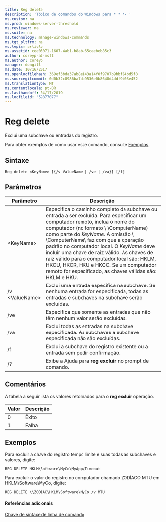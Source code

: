 ```yaml
---
title: Reg delete
description: 'Tópico de comandos do Windows para * * *- '
ms.custom: na
ms.prod: windows-server-threshold
ms.reviewer: na
ms.suite: na
ms.technology: manage-windows-commands
ms.tgt_pltfrm: na
ms.topic: article
ms.assetid: cee05071-1607-4ab1-b8ab-65caebeb85c3
author: coreyp-at-msft
ms.author: coreyp
manager: dongill
ms.date: 10/16/2017
ms.openlocfilehash: 369ef3bda37ab8e143a14f0f9707b9bbf14bd5f8
ms.sourcegitcommit: 0d0b32c8986ba7db9536e0b8648d4ddf9b03e452
ms.translationtype: MT
ms.contentlocale: pt-BR
ms.lasthandoff: 04/17/2019
ms.locfileid: "59877077"
---
```

# <a name="reg-delete"></a>Reg delete



Exclui uma subchave ou entradas do registro.

Para obter exemplos de como usar esse comando, consulte [Exemplos](#BKMK_examples).

## <a name="syntax"></a>Sintaxe

```
Reg delete <KeyName> [{/v ValueName | /ve | /va}] [/f]
```

## <a name="parameters"></a>Parâmetros

|Parâmetro|Descrição|
|---------|-----------|
|\<KeyName>|Especifica o caminho completo da subchave ou entrada a ser excluída. Para especificar um computador remoto, inclua o nome do computador (no formato \\ \\ComputerName\) como parte do *KeyName*. A omissão \\ \\ComputerName\ faz com que a operação padrão no computador local. O *KeyName* deve incluir uma chave de raiz válido. As chaves de raiz válido para o computador local são: HKLM, HKCU, HKCR, HKU e HKCC. Se um computador remoto for especificado, as chaves válidas são: HKLM e HKU.|
|/v \<ValueName>|Exclui uma entrada específica na subchave. Se nenhuma entrada for especificada, todas as entradas e subchaves na subchave serão excluídas.|
|/ve|Especifica que somente as entradas que não têm nenhum valor serão excluídas.|
|/va|Exclui todas as entradas na subchave especificada. As subchaves a subchave especificada não são excluídas.|
|/f|Exclui a subchave do registro existente ou a entrada sem pedir confirmação.|
|/?|Exibe a Ajuda para **reg excluir** no prompt de comando.|

## <a name="remarks"></a>Comentários

A tabela a seguir lista os valores retornados para o **reg excluir** operação.

|Valor|Descrição|
|-----|-----------|
|0|Êxito|
|1|Falha|

## <a name="BKMK_examples"></a>Exemplos

Para excluir a chave do registro tempo limite e suas todas as subchaves e valores, digite:
```
REG DELETE HKLM\Software\MyCo\MyApp\Timeout
```
Para excluir o valor do registro no computador chamado ZODÍACO MTU em HKLM\Software\MyCo, digite:
```
REG DELETE \\ZODIAC\HKLM\Software\MyCo /v MTU
```

#### <a name="additional-references"></a>Referências adicionais

[Chave de sintaxe de linha de comando](command-line-syntax-key.md)